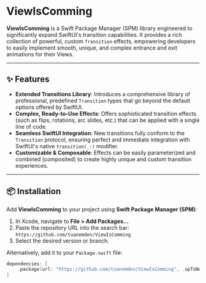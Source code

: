 # ViewIsComming

**ViewIsComming** is a Swift Package Manager (SPM) library engineered to significantly expand SwiftUI's transition capabilities.
It provides a rich collection of powerful, custom `Transition` effects, empowering developers to easily implement smooth, unique,
and complex entrance and exit animations for their Views.

---

## ✨ Features

* **Extended Transitions Library**: Introduces a comprehensive library of professional, predefined `Transition` types
that go beyond the default options offered by SwiftUI.
* **Complex, Ready-to-Use Effects**: Offers sophisticated transition effects (such as flips, rotations, arc slides, etc.)
that can be applied with a single line of code.
* **Seamless SwiftUI Integration**: New transitions fully conform to the `Transition` protocol, ensuring perfect
and immediate integration with SwiftUI's native `transition(_:)` modifier.
* **Customizable & Composable**: Effects can be easily parameterized and combined (composited) to create highly unique
and custom transition experiences.

---

## 📦 Installation

Add **ViewIsComming** to your project using **Swift Package Manager (SPM)**:

1.  In Xcode, navigate to **File > Add Packages...**
2.  Paste the repository URL into the search bar: `https://github.com/tuanemdev/ViewIsComming`
3.  Select the desired version or branch.

Alternatively, add it to your `Package.swift` file:

```swift
dependencies: [
    .package(url: "https://github.com/tuanemdev/ViewIsComming", .upToNextMajor(from: "0.1.0"))
]
```
